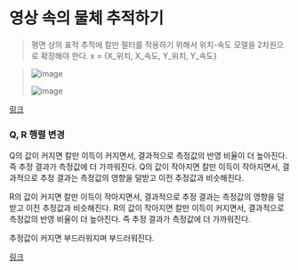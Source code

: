 # 영상 속의 물체 추적하기

> 평면 상의 표적 추적에 칼만 필터를 적용하기 위해서 위치-속도 모델을 2차원으로 확장해야 한다.
> x = {X_위치, X_속도, Y_위치, Y_속도}

> ![image](https://user-images.githubusercontent.com/65435447/165943620-18b1a18e-f4d6-4d77-b60f-8d60def8bcb6.png)
>
> ![image](https://user-images.githubusercontent.com/65435447/165944410-5cb8eb19-5d40-4d53-a96c-0351a35f25a0.png)

[링크](objecttracking_kalmanfilter.py)


### Q, R 행렬 변경

Q의 값이 커지면 칼만 이득이 커지면서, 결과적으로 측정값의 반영 비율이 더 높아진다. 즉 추정 결과가 측정값에 더 가까워진다.
Q의 값이 작아지면 칼만 이득이 작아지면서, 결과적으로 추정 결과는 측정값의 영향을 덜받고 이전 추정값과 비슷해진다.

R의 값이 커지면 칼만 이득이 작아지면서, 결과적으로 추정 결과는 측정값의 영향을 덜받고 이전 추정값과 비슷해진다.
R의 값이 작아지면 칼만 이득이 커지면서, 결과적으로 측정값의 반영 비율이 더 높아진다. 즉 추정 결과가 측정값에 더 가까워진다.

추정값이 커지면 부드러워지며 부드러워진다.

[링크](objecttracking_kalmanfilter.py)
